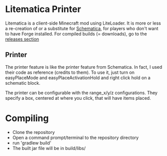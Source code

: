 Litematica Printer
==============
Litematica is a client-side Minecraft mod using LiteLoader.
It is more or less a re-creation of or a substitute for [Schematica](https://minecraft.curseforge.com/projects/schematica),
for players who don't want to have Forge installed.
For compiled builds (= downloads), go to the [releases section](https://github.com/Andrews54757/litematica-printer/releases)

## Printer

The printer feature is like the printer feature from Schematica. In fact, I used their code as reference (credits to them). To use it, just turn on easyPlaceMode and easyPlaceActivationHold and right click hold on a schematic block.

The printer can be configurable with the range_x/y/z configurations. They specify a box, centered at where you click, that will have items placed.

Compiling
=========
* Clone the repository
* Open a command prompt/terminal to the repository directory
* run 'gradlew build'
* The built jar file will be in build/libs/
